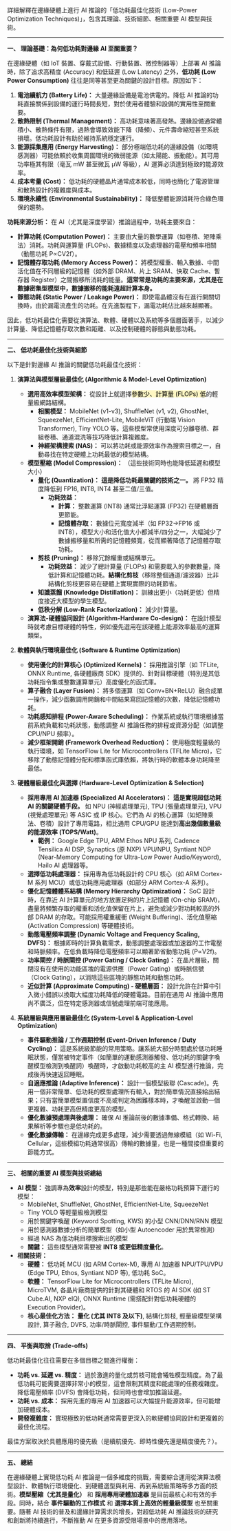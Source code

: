 
詳細解釋在邊緣硬體上進行 AI 推論的「低功耗最佳化技術 (Low-Power Optimization Techniques)」，包含其理論、技術細節、相關重要 AI 模型與技術。

---

**一、 理論基礎：為何低功耗對邊緣 AI 至關重要？**

在邊緣硬體（如 IoT 裝置、穿戴式設備、行動裝置、微控制器等）上部署 AI 推論時，除了追求高精度 (Accuracy) 和低延遲 (Low Latency) 之外，**低功耗 (Low Power Consumption)** 往往是同等甚至更為關鍵的設計目標。原因如下：

1. **電池續航力 (Battery Life)：** 大量邊緣設備是電池供電的。降低 AI 推論的功耗直接關係到設備的運行時間長短，對於使用者體驗和設備的實用性至關重要。
2. **散熱限制 (Thermal Management)：** 高功耗意味著高發熱。邊緣設備通常體積小、散熱條件有限，過熱會導致效能下降（降頻）、元件壽命縮短甚至系統損壞。低功耗設計有助於維持系統穩定運行。
3. **能源採集應用 (Energy Harvesting)：** 部分極端低功耗的邊緣設備（如環境感測器）可能依賴於收集周圍環境的微弱能源（如太陽能、振動能）。其可用功率極其有限（毫瓦 mW 甚至微瓦 µW 等級），AI 運算必須達到極致的能源效率。
4. **成本考量 (Cost)：** 低功耗的硬體晶片通常成本較低，同時也簡化了電源管理和散熱設計的複雜度與成本。
5. **環境永續性 (Environmental Sustainability)：** 降低整體能源消耗符合綠色環保的趨勢。

**功耗來源分析：** 在 AI（尤其是深度學習）推論過程中，功耗主要來自：

- **計算功耗 (Computation Power)：** 主要由大量的數學運算（如卷積、矩陣乘法）消耗。功耗與運算量 (FLOPs)、數據精度以及處理器的電壓和頻率相關（動態功耗 P∝CV2f）。
- **記憶體存取功耗 (Memory Access Power)：** 將模型權重、輸入數據、中間活化值在不同層級的記憶體（如外部 DRAM、片上 SRAM、快取 Cache、暫存器 Register）之間搬移所消耗的能量。**這常常是功耗的主要來源，尤其是在數據密集型模型中，數據搬移的能耗遠超計算本身。**
- **靜態功耗 (Static Power / Leakage Power)：** 即使電晶體沒有在進行開關切換時，由於漏電流產生的功耗。在先進製程下，漏電功耗佔比越來越顯著。

因此，低功耗最佳化需要從演算法、軟體、硬體以及系統等多個層面著手，以減少計算量、降低記憶體存取次數和距離、以及控制硬體的靜態與動態功耗。

---

**二、 低功耗最佳化技術與細節**

以下是針對邊緣 AI 推論的關鍵低功耗最佳化技術：

1. **演算法與模型層級最佳化 (Algorithmic & Model-Level Optimization)**
    
    - **選用高效率模型架構：** 從設計上就選擇<mark style="background: #FFF3A3A6;">參數少、計算量 (FLOPs) 低</mark>的輕量級網路結構。
        - **相關模型：** MobileNet (v1-v3), ShuffleNet (v1, v2), GhostNet, SqueezeNet, EfficientNet-Lite, MobileViT (行動端 Vision Transformer), Tiny YOLO 等。這些模型常使用深度可分離卷積、群組卷積、通道混洗等技巧降低計算複雜度。
        - **神經架構搜索 (NAS)：** 可以將功耗或能源效率作為搜索目標之一，自動尋找在特定硬體上功耗最低的模型結構。
    - **模型壓縮 (Model Compression)：** （這些技術同時也能降低延遲和模型大小）
        - **量化 (Quantization)：** **這是降低功耗最關鍵的技術之一。** 將 FP32 精度降低到 FP16, INT8, INT4 甚至二值/三值。
            - **功耗效益：**
                - **計算：** 整數運算 (INT8) 通常比浮點運算 (FP32) 在硬體層面更節能。
                - **記憶體存取：** 數據位元寬度減半（如 FP32->FP16 或 INT8），模型大小和活化值大小都減半/四分之一，大幅減少了數據搬移量和所需的記憶體頻寬，從而顯著降低了記憶體存取功耗。
        - **剪枝 (Pruning)：** 移除冗餘權重或結構單元。
            - **功耗效益：** 減少了總計算量 (FLOPs) 和需要載入的參數數量，降低計算和記憶體功耗。**結構化剪枝**（移除整個通道/濾波器）比非結構化剪枝更容易在硬體上實現實際的功耗節省。
        - **知識蒸餾 (Knowledge Distillation)：** 訓練出更小（功耗更低）但精度接近大模型的學生模型。
        - **低秩分解 (Low-Rank Factorization)：** 減少計算量。
    - **演算法-硬體協同設計 (Algorithm-Hardware Co-design)：** 在設計模型時就考慮目標硬體的特性，例如優先選用在該硬體上能源效率最高的運算類型。
2. **軟體與執行環境最佳化 (Software & Runtime Optimization)**
    
    - **使用優化的計算核心 (Optimized Kernels)：** 採用推論引擎（如 TFLite, ONNX Runtime, 各硬體廠商 SDK）提供的、針對目標硬體（特別是其低功耗指令集或整數運算單元）高度優化的函式庫。
    - **算子融合 (Layer Fusion)：** 將多個運算（如 Conv+BN+ReLU）融合成單一操作，減少函數調用開銷和中間結果寫回記憶體的次數，降低記憶體功耗。
    - **功耗感知排程 (Power-Aware Scheduling)：** 作業系統或執行環境根據當前系統負載和功耗狀態，動態調整 AI 推論任務的排程或資源分配（如調整 CPU/NPU 頻率）。
    - **減少框架開銷 (Framework Overhead Reduction)：** 使用極度輕量級的執行環境，如 TensorFlow Lite for Microcontrollers (TFLite Micro)，它移除了動態記憶體分配和標準函式庫依賴，將執行時的軟體本身功耗降至最低。
3. **硬體層級最佳化與選擇 (Hardware-Level Optimization & Selection)**
    
    - **採用專用 AI 加速器 (Specialized AI Accelerators)：** **這是實現超低功耗 AI 的關鍵硬體手段。** 如 NPU (神經處理單元), TPU (張量處理單元), VPU (視覺處理單元) 等 ASIC 或 IP 核心。它們為 AI 的核心運算（如矩陣乘法、卷積）設計了專用電路，相比通用 CPU/GPU 能達到**高出幾個數量級的能源效率 (TOPS/Watt)**。
        - **範例：** Google Edge TPU, ARM Ethos NPU 系列, Cadence Tensilica AI DSP, Synaptics (原 NXP) VPU/NPU, Syntiant NDP (Near-Memory Computing for Ultra-Low Power Audio/Keyword), Hailo AI 處理器等。
    - **選擇低功耗處理器：** 採用專為低功耗設計的 CPU 核心（如 ARM Cortex-M 系列 MCU）或低功耗應用處理器（如部分 ARM Cortex-A 系列）。
    - **優化記憶體體系結構 (Memory Hierarchy Optimization)：** SoC 設計時，在靠近 AI 計算單元的地方放置足夠的片上記憶體 (On-chip SRAM)，盡量將頻繁存取的權重和活化值保留在片上，避免或減少對功耗較高的外部 DRAM 的存取。可能採用權重緩衝 (Weight Buffering)、活化值壓縮 (Activation Compression) 等硬體技術。
    - **動態電壓頻率調整 (Dynamic Voltage and Frequency Scaling, DVFS)：** 根據即時的計算負載需求，動態調整處理器或加速器的工作電壓和時脈頻率。在低負載時降低電壓頻率可以顯著節省動態功耗 (P∝V2f)。
    - **功率閘控 / 時脈閘控 (Power Gating / Clock Gating)：** 在晶片層級，關閉沒有在使用的功能區塊的電源供應（Power Gating）或時脈信號（Clock Gating），以消除這些區塊的靜態功耗和動態功耗。
    - **近似計算 (Approximate Computing) - 硬體層面：** 設計允許在計算中引入微小錯誤以換取大幅度功耗降低的硬體電路。目前在通用 AI 推論中應用尚不廣泛，但在特定感測器或信號處理前端可能應用。
4. **系統層級與應用層級最佳化 (System-Level & Application-Level Optimization)**
    
    - **事件驅動推論 / 工作週期控制 (Event-Driven Inference / Duty Cycling)：** 這是系統級節能的常用策略。讓系統大部分時間處於低功耗睡眠狀態，僅當被特定事件（如簡單的運動感測器觸發、低功耗的關鍵字喚醒模型檢測到喚醒詞）喚醒時，才啟動功耗較高的主 AI 模型進行推論，完成後再快速返回睡眠。
    - **自適應推論 (Adaptive Inference)：** 設計一個模型級聯 (Cascade)。先用一個非常簡單、低功耗的模型處理所有輸入，對於簡單情況直接給出結果；只有當簡單模型置信度不高或判定為困難樣本時，才喚醒並啟動一個更複雜、功耗更高但精度更高的模型。
    - **優化數據預處理與後處理：** 確保 AI 推論前後的數據準備、格式轉換、結果解析等步驟也是低功耗的。
    - **優化數據傳輸：** 在邊緣完成更多處理，減少需要透過無線模組（如 Wi-Fi, Cellular，這些模組功耗通常很高）傳輸的數據量，也是一種間接但重要的節能方式。

---

**三、 相關的重要 AI 模型與技術總結**

- **AI 模型：** 強調專為**效率**設計的模型，特別是那些能在嚴格功耗預算下運行的模型：
    - MobileNet, ShuffleNet, GhostNet, EfficientNet-Lite, SqueezeNet
    - Tiny YOLO 等輕量級檢測模型
    - 用於關鍵字喚醒 (Keyword Spotting, KWS) 的小型 CNN/DNN/RNN 模型
    - 用於感測器數據分析的簡單模型（如小型 Autoencoder 用於異常檢測）
    - 經過 NAS 為低功耗目標搜索出的模型
    - **關鍵：** 這些模型通常需要被 **INT8 或更低精度量化**。
- **相關技術：**
    - **硬體：** 低功耗 MCU (如 ARM Cortex-M), 專用 AI 加速器 NPU/TPU/VPU (Edge TPU, Ethos, Syntiant NDP 等), 低功耗 SoC。
    - **軟體：** TensorFlow Lite for Microcontrollers (TFLite Micro), MicroTVM, 各晶片廠商提供的針對其硬體和 RTOS 的 AI SDK (如 ST Cube.AI, NXP eIQ), ONNX Runtime (需搭配針對低功耗硬體的 Execution Provider)。
    - **核心最佳化方法：** **量化 (尤其 INT8 及以下)**, 結構化剪枝, 輕量級模型架構設計, 算子融合, DVFS, 功率/時脈閘控, 事件驅動/工作週期控制。

---

**四、 平衡與取捨 (Trade-offs)**

低功耗最佳化往往需要在多個目標之間進行權衡：

- **功耗 vs. 延遲 vs. 精度：** 過於激進的量化或剪枝可能會犧牲模型精度。為了最低功耗可能需要選擇非常小的模型，這會限制其精度和能處理的任務複雜度。降低電壓頻率 (DVFS) 會降低功耗，但同時也會增加推論延遲。
- **功耗 vs. 成本：** 採用先進的專用 AI 加速器可以大幅提升能源效率，但可能增加硬體成本。
- **開發複雜度：** 實現極致的低功耗通常需要更深入的軟硬體協同設計和更複雜的最佳化流程。

最佳方案取決於具體應用的優先級（是續航優先、即時性優先還是精度優先？）。

---

**五、 總結**

在邊緣硬體上實現低功耗 AI 推論是一個多維度的挑戰，需要綜合運用從演算法模型設計、軟體執行環境優化、到硬體選型與利用、再到系統級策略等多方面的技術。**模型壓縮（尤其是量化）** 和 **採用專用硬體加速器** 是目前最核心和有效的手段。同時，結合 **事件驅動的工作模式** 和 **選擇本質上高效的輕量級模型** 也至關重要。隨著 AI 技術的普及和邊緣計算需求的增長，對超低功耗 AI 推論技術的研究和創新將持續進行，不斷推動 AI 在更多資源受限場景中的應用落地。